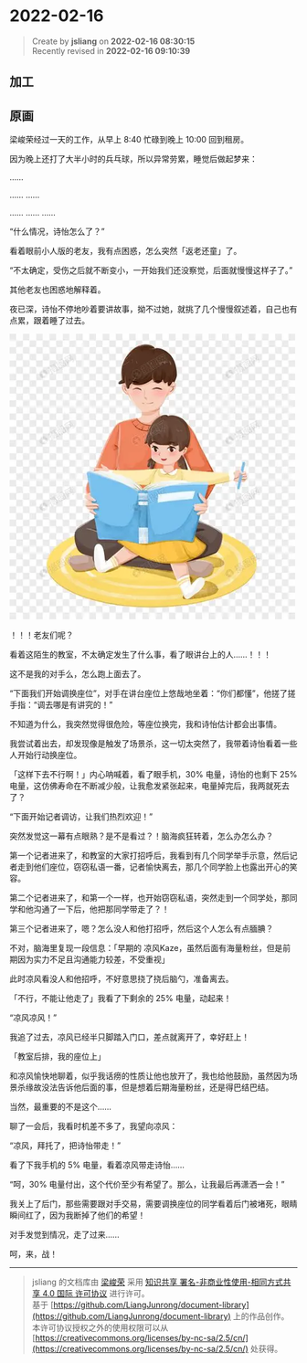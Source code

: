2022-02-16
===

> Create by **jsliang** on **2022-02-16 08:30:15**  
> Recently revised in **2022-02-16 09:10:39**

## 加工

## 原画

梁峻荣经过一天的工作，从早上 8:40 忙碌到晚上 10:00 回到租房。

因为晚上还打了大半小时的兵乓球，所以异常劳累，睡觉后做起梦来：

……

…… ……

…… …… ……

“什么情况，诗怡怎么了？”

看着眼前小人版的老友，我有点困惑，怎么突然「返老还童」了。

“不太确定，受伤之后就不断变小，一开始我们还没察觉，后面就慢慢这样子了。”

其他老友也困惑地解释着。

夜已深，诗怡不停地吵着要讲故事，拗不过她，就挑了几个慢慢叙述着，自己也有点累，跟着睡了过去。

![图](./img/2020-02-16-01.webp)

！！！老友们呢？

看着这陌生的教室，不太确定发生了什么事，看了眼讲台上的人……！！！

这不是我的对手么，怎么跑上面去了。

“下面我们开始调换座位”，对手在讲台座位上悠哉地坐着：“你们都懂”，他搓了搓手指：“调去哪是有讲究的！”

不知道为什么，我突然觉得很危险，等座位换完，我和诗怡估计都会出事情。

我尝试着出去，却发现像是触发了场景杀，这一切太突然了，我带着诗怡看着一些人开始行动换座位。

「这样下去不行啊！」内心呐喊着，看了眼手机，30% 电量，诗怡的也剩下 25% 电量，这仿佛寿命在不断减少般，让我愈发紧张起来，电量掉完后，我两就死去了？

“下面开始记者调访，让我们热烈欢迎！”

突然发觉这一幕有点眼熟？是不是看过？！脑海疯狂转着，怎么办怎么办？

第一个记者进来了，和教室的大家打招呼后，我看到有几个同学举手示意，然后记者走到他们座位，窃窃私语一番，记者愉快离去，那几个同学脸上也露出开心的笑容。

第二个记者进来了，和第一个一样，也开始窃窃私语，突然走到一个同学处，那同学和他沟通了一下后，他把那同学带走了？！

第三个记者进来了，嗯？怎么没人和他打招呼，然后这个人怎么有点腼腆？

不对，脑海里复现一段信息：「早期的 凉风Kaze，虽然后面有海量粉丝，但是前期因为实力不足且沟通能力较差，不受重视」

此时凉风看没人和他招呼，不好意思挠了挠后脑勺，准备离去。

「不行，不能让他走了」我看了下剩余的 25% 电量，动起来！

“凉风凉风！”

我追了过去，凉风已经半只脚踏入门口，差点就离开了，幸好赶上！

「教室后排，我的座位上」

和凉风愉快地聊着，似乎我话痨的性质让他也放开了，我也给他鼓励，虽然因为场景杀缘故没法告诉他后面的事，但是想着后期海量粉丝，还是得巴结巴结。

当然，最重要的不是这个……

聊了一会后，我看时机差不多了，我望向凉风：

“凉风，拜托了，把诗怡带走！”

看了下我手机的 5% 电量，看着凉风带走诗怡……

“呵，30% 电量付出，这个代价至少有希望了。那么，让我最后再潇洒一会！”

我关上了后门，那些需要跟对手交易，需要调换座位的同学看着后门被堵死，眼睛瞬间红了，因为我断掉了他们的希望！

对手发觉到情况，走了过来……

呵，来，战！

---

> jsliang 的文档库由 [梁峻荣](https://github.com/LiangJunrong) 采用 [知识共享 署名-非商业性使用-相同方式共享 4.0 国际 许可协议](http://creativecommons.org/licenses/by-nc-sa/4.0/) 进行许可。<br/>基于 [https://github.com/LiangJunrong/document-library](https://github.com/LiangJunrong/document-library) 上的作品创作。<br/>本许可协议授权之外的使用权限可以从 [https://creativecommons.org/licenses/by-nc-sa/2.5/cn/](https://creativecommons.org/licenses/by-nc-sa/2.5/cn/) 处获得。
